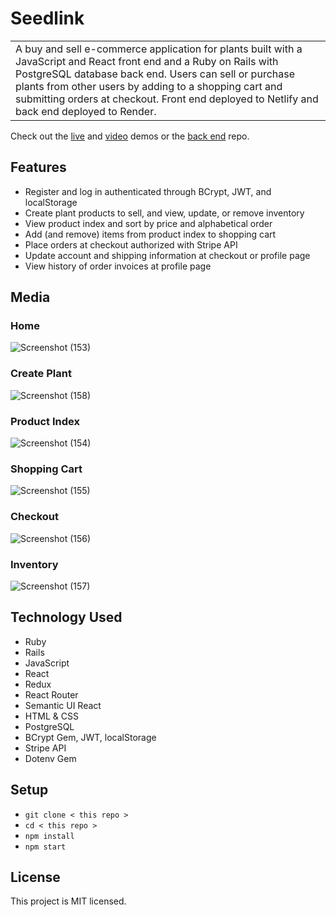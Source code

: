 # Seedlink 
<table>
<tr>
<td>
A buy and sell e-commerce application for plants built with a JavaScript and React front end and a Ruby on Rails with PostgreSQL database back end. Users can sell or purchase plants from other users by adding to a shopping cart and submitting orders at checkout. Front end deployed to Netlify and back end deployed to Render.
</td>
</tr>
</table>
Check out the <a href="https://seedlink.netlify.app/">live</a> and <a href="https://vimeo.com/898013058">video</a> demos or the <a href="https://github.com/ashhhlynn/final-marketplace-api">back end</a> repo.

## Features
- Register and log in authenticated through BCrypt, JWT, and localStorage
- Create plant products to sell, and view, update, or remove inventory
- View product index and sort by price and alphabetical order
- Add (and remove) items from product index to shopping cart
- Place orders at checkout authorized with Stripe API 
- Update account and shipping information at checkout or profile page
- View history of order invoices at profile page 

## Media 
### Home
![Screenshot (153)](https://github.com/ashhhlynn/final-marketplace-frontend/assets/84604278/e663762b-1ebb-42e6-9e35-ca0b26bb6146)

### Create Plant
![Screenshot (158)](https://github.com/ashhhlynn/final-marketplace-frontend/assets/84604278/aac0b316-8767-4959-97f3-9f754266a969)

### Product Index
![Screenshot (154)](https://github.com/ashhhlynn/final-marketplace-frontend/assets/84604278/2bb955fe-8166-4223-8beb-3c370fb890a9)

### Shopping Cart
![Screenshot (155)](https://github.com/ashhhlynn/final-marketplace-frontend/assets/84604278/3b28bdfa-68c4-4fc9-b720-c4ac64b09730)

### Checkout
![Screenshot (156)](https://github.com/ashhhlynn/final-marketplace-frontend/assets/84604278/b07a916d-24fa-4d23-a6ce-f74a38dd905f)

### Inventory
![Screenshot (157)](https://github.com/ashhhlynn/final-marketplace-frontend/assets/84604278/c2bb3950-ca7d-4c30-8e44-749aab4bc52f)

## Technology Used
- Ruby 
- Rails
- JavaScript
- React
- Redux
- React Router
- Semantic UI React
- HTML & CSS
- PostgreSQL
- BCrypt Gem, JWT, localStorage 
- Stripe API
- Dotenv Gem 

## Setup
- ` git clone < this repo > `
- ` cd < this repo > `
- ` npm install `
- ` npm start `

## License
This project is MIT licensed. 

